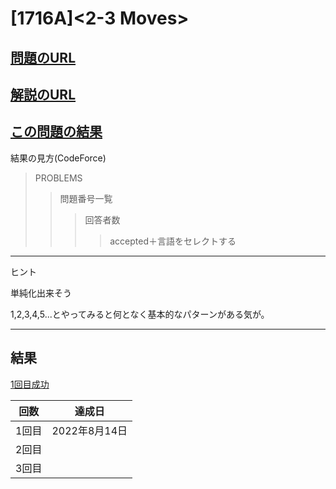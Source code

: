 # \[1716A\]\<2-3 Moves\>

## [問題のURL](https://codeforces.com/problemset/problem/1716/A)

## [解説のURL](https://codeforces.com/blog/entry/105653)

## [この問題の結果](https://codeforces.com/contest/1716/status/A)

結果の見方(CodeForce)

> PROBLEMS
>> 問題番号一覧
>>> 回答者数
>>>> accepted＋言語をセレクトする 

---

ヒント

単純化出来そう

1,2,3,4,5...とやってみると何となく基本的なパターンがある気が。

___

## 結果

[1回目成功](https://codeforces.com/contest/1716/submission/168218776)

| 回数 | 達成日 |
| --- | ----- |
| 1回目 | 2022年8月14日 |
| 2回目 |  |
| 3回目 |  |